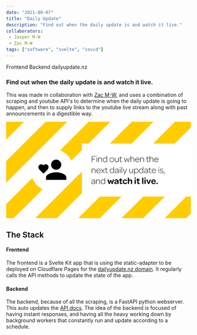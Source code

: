 ```yaml
---
date: "2021-09-07"
title: "Daily Update"
description: "Find out when the daily update is and watch it live."
collaborators:
 - Jasper M-W
 - Zac M-W
tags: ["software", "svelte", "covid"]
---
```


<script>
  import MarkdownLink from "$md/MarkdownLink.svelte";
</script>

<MarkdownLink href="https://github.com/Fallstop/CovidAnnouncementTimer">Frontend</MarkdownLink>
<MarkdownLink href="https://github.com/Fallstop/CovidAnnouncmentBackend">Backend</MarkdownLink>
<MarkdownLink href="https://dailyupdate.nz">dailyupdate.nz</MarkdownLink>

### Find out when the daily update is and watch it live.

This was made in collaboration with [Zac M-W](https://zac.nz), and uses a combination of scraping and youtube API's to determine when the daily update is going to happen, and then to supply links to the youtube live stream along with past announcements in a digestible way.

![Find out when the next daily update is and watch it live.](./Banner.png)

## The Stack

#### Frontend
The frontend is a Svelte Kit app that is using the static-adapter to be deployed on Cloudflare Pages for the [dailyupdate.nz domain](https://dailyupdate.nz). It regularly calls the API methods to update the state of the app.

#### Backend
The backend, because of all the scraping, is a FastAPI python webserver. This auto updates the [API docs](https://covid-announcement-backend.host.qrl.nz/docs). The idea of the backend is focused of having instant responses, and having all the heavy working down by background workers that constantly run and update according to a schedule.